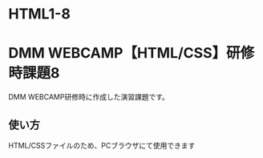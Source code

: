# HTML1-8

# DMM WEBCAMP【HTML/CSS】研修時課題8
DMM WEBCAMP研修時に作成した演習課題です。

## 使い方
HTML/CSSファイルのため、PCブラウザにて使用できます
